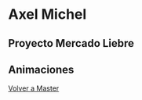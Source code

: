 <h1>Axel Michel</h1>
<h2>Proyecto Mercado Liebre</h2>
<h2><strong>Animaciones</strong></h2>
<a href="https://github.com/axelmichel515/mercadoLiebre/tree/master">Volver a Master</a>
